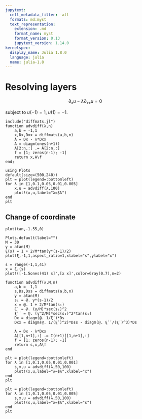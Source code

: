 ```yaml
---
jupytext:
  cell_metadata_filter: -all
  formats: md:myst
  text_representation:
    extension: .md
    format_name: myst
    format_version: 0.13
    jupytext_version: 1.14.0
kernelspec:
  display_name: Julia 1.8.0
  language: julia
  name: julia-1.8
---
```


# Resolving layers

$$
\partial_x u - \lambda \partial_{xx} u = 0
$$

subject to $u(-1)=1$, $u(1)=-1$.

```{code-cell}
include("diffmats.jl")
function advdiff(λ,n)
    a,b = -1,1
    x,Dx,Dxx = diffmats(a,b,n)
    Ã = Dx - λ*Dxx
    A = diagm(ones(n+1))
    A[2:n,:] .= Ã[2:n,:]
    f = [1; zeros(n-1); -1]
    return x,A\f 
end;
```

```{code-cell}
using Plots
default(size=(500,240))
plt = plot(legend=:bottomleft)
for λ in [1,0.1,0.05,0.01,0.005]
    x,u = advdiff(λ,100)
    plot!(x,u,label="λ=$λ")
end
plt
```

## Change of coordinate


```{code-cell}
plot(tan,-1.55,0)
```

```{code-cell}
Plots.default(label="")
M = 30
γ = atan(M)
ξ(s) = 1 + 2/M*tan(γ*(s-1)/2)
plot(ξ,-1,1,aspect_ratio=1,xlabel="s",ylabel="x")

s = range(-1,1,41)
x = ξ.(s)
plot!([-1.5ones(41) s]',[x x]',color=Gray(0.7),m=2)
```

```{code-cell}
function advdiff(λ,M,n)
    a,b = -1,1
    s,Ds,Dss = diffmats(a,b,n)
    γ = atan(M)
    s₁ = @. γ*(s-1)/2
    x = @. 1 + 2/M*tan(s₁)
    ξʹ = @. (γ/M)*sec(s₁)^2
    ξʹʹ = @. (γ^2/M)*sec(s₁)^2*tan(s₁)
    Dx = diagm(@. 1/ξʹ)*Ds 
    Dxx = diagm(@. 1/(ξʹ)^2)*Dss - diagm(@. ξʹʹ/(ξʹ)^3)*Ds

    A = Dx - λ*Dxx
    A[[1,n+1],:] .= I(n+1)[[1,n+1],:]
    f = [1; zeros(n-1); -1]
    return s,x,A\f 
end
```

```{code-cell}
plt = plot(legend=:bottomleft)
for λ in [1,0.1,0.05,0.01,0.001]
    s,x,u = advdiff(λ,50,100)
    plot!(x,u,label="λ=$λ",xlabel="x")
end
plt
```

```{code-cell}
plt = plot(legend=:bottomleft)
for λ in [1,0.1,0.05,0.01,0.005]
    s,x,u = advdiff(λ,50,100)
    plot!(s,u,label="λ=$λ",xlabel="s")
end
plt
```

```{code-cell}

```

